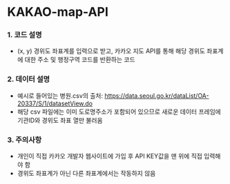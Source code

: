 # KAKAO-map-API

### 1. 코드 설명
- (x, y) 경위도 좌표계를 입력으로 받고, 카카오 지도 API를 통해 해당 경위도 좌표계에 대한 주소 및 행정구역 코드를 반환하는 코드 


### 2. 데이터 설명
- 예시로 들어있는 병원.csv의 출처: https://data.seoul.go.kr/dataList/OA-20337/S/1/datasetView.do
- 해당 csv 파일에는 이미 도로명주소가 포함되어 있으므로 새로운 데이터 프레임에 기관ID와 경위도 좌표 열만 불러옴 


### 3. 주의사항
- 개인이 직접 카카오 개발자 웹사이트에 가입 후 API KEY값을 맨 위에 직접 입력해야 함 
- 경위도 좌표계가 아닌 다른 좌표계에서는 작동하지 않음
